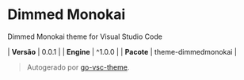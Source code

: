 # Dimmed Monokai

Dimmed Monokai theme for Visual Studio Code

| **Versão** | 0.0.1 |
| **Engine** | ^1.0.0 |
| **Pacote** | theme-dimmedmonokai |

> Autogerado por [go-vsc-theme](https://github.com/natalbu/go-vsc-theme).
